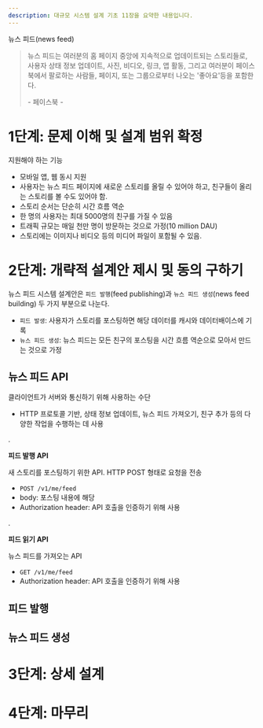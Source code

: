```yaml
---
description: 대규모 시스템 설계 기초 11장을 요약한 내용입니다.
---
```


뉴스 피드(news feed)

> 뉴스 피드는 여러분의 홈 페이지 중앙에 지속적으로 업데이트되는 스토리들로, 사용자 상태 정보 업데이트, 사진, 비디오, 링크, 앱 활동, 그리고 여러분이 페이스북에서 팔로하는 사람들, 페이지, 또는 그룹으로부터 나오는 '좋아요'등을 포함한다.
>
> \- 페이스북 \-

# 1단계: 문제 이해 및 설계 범위 확정

지원해야 하는 기능
- 모바일 앱, 웹 동시 지원
- 사용자는 뉴스 피드 페이지에 새로운 스토리를 올릴 수 있어야 하고, 친구들이 올리는 스토리를 볼 수도 있어야 함.
- 스토리 순서는 단순히 시간 흐름 역순
- 한 명의 사용자는 최대 5000명의 친구를 가질 수 있음
- 트래픽 규모는 매일 천만 명이 방문하는 것으로 가정(10 million DAU)
- 스토리에는 이미지나 비디오 등의 미디어 파일이 포함될 수 있음.

# 2단계: 개략적 설계안 제시 및 동의 구하기

뉴스 피드 시스템 설계안은 `피드 발행`(feed publishing)과 `뉴스 피드 생성`(news feed building) 두 가지 부분으로 나눈다.

- `피드 발생`: 사용자가 스토리를 포스팅하면 해당 데이터를 캐시와 데이터배이스에 기록
- `뉴스 피드 생성`: 뉴스 피드는 모든 친구의 포스팅을 시간 흐름 역순으로 모아서 만드는 것으로 가정

## 뉴스 피드 API

클라이언트가 서버와 통신하기 위해 사용하는 수단
- HTTP 프로토콜 기반, 상태 정보 업데이트, 뉴스 피드 가져오기, 친구 추가 등의 다양한 작업을 수행하는 데 사용

.

**피드 발행 API**

새 스토리를 포스팅하기 위한 API. HTTP POST 형태로 요청을 전송
- `POST /v1/me/feed`
- body: 포스팅 내용에 해당
- Authorization header: API 호출을 인증하기 위해 사용

.

**피드 읽기 API**

뉴스 피드를 가져오는 API
- `GET /v1/me/feed`
- Authorization header: API 호출을 인증하기 위해 사용

## 피드 발행

## 뉴스 피드 생성

# 3단계: 상세 설계

# 4단계: 마무리